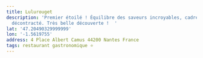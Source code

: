 ```yaml
---
title: Lulurouget
description: 'Premier étoilé ! Équilibre des saveurs incroyables, cadre chic mais
  décontracté. Très belle découverte !  '
lat: '47.20490329999999'
lon: '-1.5619755'
address: 4 Place Albert Camus 44200 Nantes France
tags: restaurant gastronomique ⭐️
---
```

